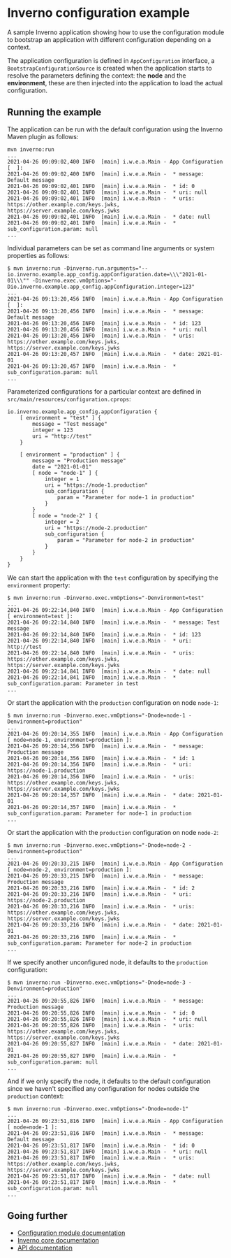 [inverno-mod-configuration]: https://github.com/inverno-io/inverno-mods/blob/master/inverno-configuration/
[inverno-core-root-doc]: https://github.com/inverno-io/inverno-core/blob/master/doc/reference-guide.md
[inverno-javadoc]: https://inverno.io/docs/release/api/index.html

# Inverno configuration example

A sample Inverno application showing how to use the configuration module to bootstrap an application with different configuration depending on a context.

The application configuration is defined in `AppConfiguration` interface, a `BootstrapConfigurationSource` is created when the application starts to resolve the parameters defining the context: the **node** and the **environment**, these are then injected into the application to load the actual configuration.

## Running the example

The application can be run with the default configuration using the Inverno Maven plugin as follows:

```plaintext
mvn inverno:run
...
2021-04-26 09:09:02,400 INFO  [main] i.w.e.a.Main - App Configuration [  ]:
2021-04-26 09:09:02,400 INFO  [main] i.w.e.a.Main -  * message: Default message
2021-04-26 09:09:02,401 INFO  [main] i.w.e.a.Main -  * id: 0
2021-04-26 09:09:02,401 INFO  [main] i.w.e.a.Main -  * uri: null
2021-04-26 09:09:02,401 INFO  [main] i.w.e.a.Main -  * uris: https://other.example.com/keys.jwks, https://server.example.com/keys.jwks
2021-04-26 09:09:02,401 INFO  [main] i.w.e.a.Main -  * date: null
2021-04-26 09:09:02,401 INFO  [main] i.w.e.a.Main -  * sub_configuration.param: null
...
```

Individual parameters can be set as command line arguments or system properties as follows:

```plaintext
$ mvn inverno:run -Dinverno.run.arguments="--io.inverno.example.app_config.appConfiguration.date=\\\"2021-01-01\\\"" -Dinverno.exec.vmOptions="-Dio.inverno.example.app_config.appConfiguration.integer=123"
...
2021-04-26 09:13:20,456 INFO  [main] i.w.e.a.Main - App Configuration [  ]:
2021-04-26 09:13:20,456 INFO  [main] i.w.e.a.Main -  * message: Default message
2021-04-26 09:13:20,456 INFO  [main] i.w.e.a.Main -  * id: 123
2021-04-26 09:13:20,456 INFO  [main] i.w.e.a.Main -  * uri: null
2021-04-26 09:13:20,456 INFO  [main] i.w.e.a.Main -  * uris: https://other.example.com/keys.jwks, https://server.example.com/keys.jwks
2021-04-26 09:13:20,457 INFO  [main] i.w.e.a.Main -  * date: 2021-01-01
2021-04-26 09:13:20,457 INFO  [main] i.w.e.a.Main -  * sub_configuration.param: null
...
```

Parameterized configurations for a particular context are defined in `src/main/resources/configuration.cprops`:

```plaintext
io.inverno.example.app_config.appConfiguration {
	[ environment = "test" ] {
		message = "Test message"
		integer = 123
		uri = "http://test"
	}
	
	[ environment = "production" ] {
		message = "Production message"
		date = "2021-01-01"
		[ node = "node-1" ] {
			integer = 1
			uri = "https://node-1.production"
			sub_configuration {
				param = "Parameter for node-1 in production"
			}
		}
		[ node = "node-2" ] {
			integer = 2
			uri = "https://node-2.production"
			sub_configuration {
				param = "Parameter for node-2 in production"
			}
		}
	}
}
```

We can start the application with the `test` configuration by specifying the `environment` property:

```plaintext
$ mvn inverno:run -Dinverno.exec.vmOptions="-Denvironment=test"
...
2021-04-26 09:22:14,840 INFO  [main] i.w.e.a.Main - App Configuration [ environment=test ]:
2021-04-26 09:22:14,840 INFO  [main] i.w.e.a.Main -  * message: Test message
2021-04-26 09:22:14,840 INFO  [main] i.w.e.a.Main -  * id: 123
2021-04-26 09:22:14,840 INFO  [main] i.w.e.a.Main -  * uri: http://test
2021-04-26 09:22:14,840 INFO  [main] i.w.e.a.Main -  * uris: https://other.example.com/keys.jwks, https://server.example.com/keys.jwks
2021-04-26 09:22:14,841 INFO  [main] i.w.e.a.Main -  * date: null
2021-04-26 09:22:14,841 INFO  [main] i.w.e.a.Main -  * sub_configuration.param: Parameter in test
...
```

Or start the application with the `production` configuration on node `node-1`:

```plaintext
$ mvn inverno:run -Dinverno.exec.vmOptions="-Dnode=node-1 -Denvironment=production"
...
2021-04-26 09:20:14,355 INFO  [main] i.w.e.a.Main - App Configuration [ node=node-1, environment=production ]:
2021-04-26 09:20:14,356 INFO  [main] i.w.e.a.Main -  * message: Production message
2021-04-26 09:20:14,356 INFO  [main] i.w.e.a.Main -  * id: 1
2021-04-26 09:20:14,356 INFO  [main] i.w.e.a.Main -  * uri: https://node-1.production
2021-04-26 09:20:14,356 INFO  [main] i.w.e.a.Main -  * uris: https://other.example.com/keys.jwks, https://server.example.com/keys.jwks
2021-04-26 09:20:14,357 INFO  [main] i.w.e.a.Main -  * date: 2021-01-01
2021-04-26 09:20:14,357 INFO  [main] i.w.e.a.Main -  * sub_configuration.param: Parameter for node-1 in production
...
```

Or start the application with the `production` configuration on node `node-2`:

```plaintext
$ mvn inverno:run -Dinverno.exec.vmOptions="-Dnode=node-2 -Denvironment=production"
...
2021-04-26 09:20:33,215 INFO  [main] i.w.e.a.Main - App Configuration [ node=node-2, environment=production ]:
2021-04-26 09:20:33,215 INFO  [main] i.w.e.a.Main -  * message: Production message
2021-04-26 09:20:33,216 INFO  [main] i.w.e.a.Main -  * id: 2
2021-04-26 09:20:33,216 INFO  [main] i.w.e.a.Main -  * uri: https://node-2.production
2021-04-26 09:20:33,216 INFO  [main] i.w.e.a.Main -  * uris: https://other.example.com/keys.jwks, https://server.example.com/keys.jwks
2021-04-26 09:20:33,216 INFO  [main] i.w.e.a.Main -  * date: 2021-01-01
2021-04-26 09:20:33,216 INFO  [main] i.w.e.a.Main -  * sub_configuration.param: Parameter for node-2 in production
...
```

If we specify another unconfigured node, it defaults to the `production` configuration:

```plaintext
$ mvn inverno:run -Dinverno.exec.vmOptions="-Dnode=node-3 -Denvironment=production"
...
2021-04-26 09:20:55,826 INFO  [main] i.w.e.a.Main -  * message: Production message
2021-04-26 09:20:55,826 INFO  [main] i.w.e.a.Main -  * id: 0
2021-04-26 09:20:55,826 INFO  [main] i.w.e.a.Main -  * uri: null
2021-04-26 09:20:55,826 INFO  [main] i.w.e.a.Main -  * uris: https://other.example.com/keys.jwks, https://server.example.com/keys.jwks
2021-04-26 09:20:55,827 INFO  [main] i.w.e.a.Main -  * date: 2021-01-01
2021-04-26 09:20:55,827 INFO  [main] i.w.e.a.Main -  * sub_configuration.param: null
...
```

And if we only specify the node, it defaults to the default configuration since we haven't specified any configuration for nodes outside the `production` context:

```plaintext
$ mvn inverno:run -Dinverno.exec.vmOptions="-Dnode=node-1"
...
2021-04-26 09:23:51,816 INFO  [main] i.w.e.a.Main - App Configuration [ node=node-1 ]:
2021-04-26 09:23:51,816 INFO  [main] i.w.e.a.Main -  * message: Default message
2021-04-26 09:23:51,817 INFO  [main] i.w.e.a.Main -  * id: 0
2021-04-26 09:23:51,817 INFO  [main] i.w.e.a.Main -  * uri: null
2021-04-26 09:23:51,817 INFO  [main] i.w.e.a.Main -  * uris: https://other.example.com/keys.jwks, https://server.example.com/keys.jwks
2021-04-26 09:23:51,817 INFO  [main] i.w.e.a.Main -  * date: null
2021-04-26 09:23:51,817 INFO  [main] i.w.e.a.Main -  * sub_configuration.param: null
...
```

## Going further

- [Configuration module documentation][Inverno-mod-configuration]
- [Inverno core documentation][inverno-core-root-doc]
- [API documentation][inverno-javadoc]
